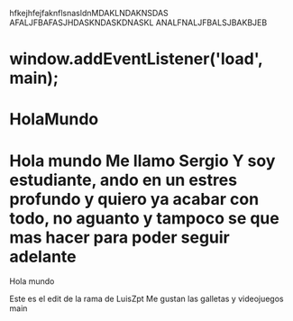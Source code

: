hfkejhfejfaknflsnasldnMDAKLNDAKNSDAS
AFALJFBAFASJHDASKNDASKDNASKL
ANALFNALJFBALSJBAKBJEB

window.addEventListener('load', main);
=======
# HolaMundo
Hola mundo Me llamo Sergio Y soy estudiante, ando en un estres profundo y quiero ya acabar con todo, no aguanto y tampoco se que mas hacer para poder seguir adelante
=======
Hola mundo

Este es el edit de la rama de LuisZpt
Me gustan las galletas y videojuegos
 main
